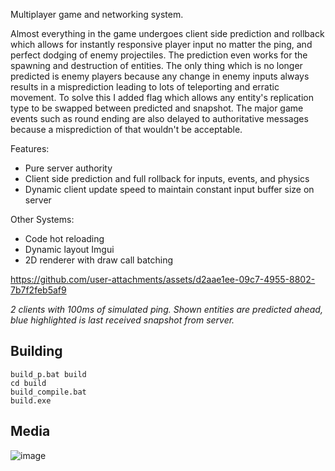 Multiplayer game and networking system.

Almost everything in the game undergoes client side prediction and rollback which allows for instantly responsive player input no matter the ping, and perfect dodging of enemy projectiles. The prediction even works for the spawning and destruction of entities. The only thing which is no longer predicted is enemy players because any change in enemy inputs always results in a misprediction leading to lots of teleporting and erratic movement. To solve this I added flag which allows any entity's replication type to be swapped between predicted and snapshot. The major game events such as round ending are also delayed to authoritative messages because a misprediction of that wouldn't be acceptable.

Features:
- Pure server authority
- Client side prediction and full rollback for inputs, events, and physics
- Dynamic client update speed to maintain constant input buffer size on server

Other Systems:
- Code hot reloading
- Dynamic layout Imgui
- 2D renderer with draw call batching
 
https://github.com/user-attachments/assets/d2aae1ee-09c7-4955-8802-7b7f2feb5af9

*2 clients with 100ms of simulated ping. Shown entities are predicted ahead, blue highlighted is last received snapshot from server.*

## Building
```
build_p.bat build
cd build
build_compile.bat
build.exe
```

## Media
![image](https://github.com/user-attachments/assets/dabf0d4d-973d-4f16-bcd5-efdfe50f9935)


